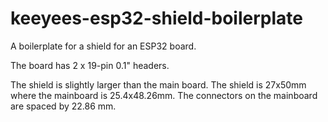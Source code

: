 # keeyees-esp32-shield-boilerplate
A boilerplate for a shield for an ESP32 board.

The board has 2 x 19-pin 0.1" headers.

The shield is slightly larger than the main board. The shield is 27x50mm where the mainboard is 25.4x48.26mm. The connectors on the mainboard are spaced by 22.86 mm. 
